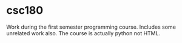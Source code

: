 # csc180

Work during the first semester programming course. Includes some unrelated work also. The course is actually python not HTML.
